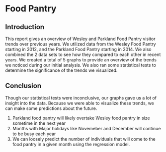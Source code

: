 # Food Pantry

## Introduction
This report gives an overview of Wesley and Parkland Food Pantry visitor trends over previous years. We utilized data from the Wesley Food Pantry starting in 2012, and the Parkland Food Pantry starting in 2014. We also combined the 2 data sets to see how they compared to each other in recent years. We created a total of 5 graphs to provide an overview of the trends we noticed during our initial analysis. We also ran some statistical tests to determine the significance of the trends we visualized.

## Conclusion
Though our statistical tests were inconclusive, our graphs gave us a lot of insight into the data. Because we were able to visualize these trends, we can make some predictions about the future.

1. Parkland food pantry will likely overtake Wesley food pantry in size sometime in the next year
2. Months with Major holidays like Novemeber and December will continue to be busy each year
3. We can loosely predict the number of individuals that will come to the food pantry in a given month using the regression model.